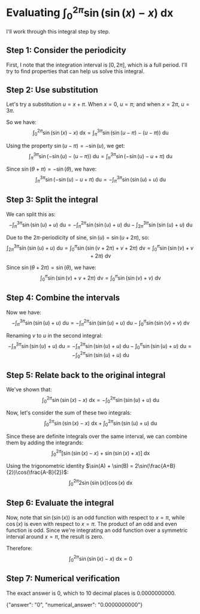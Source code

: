 # Evaluating $\int_0^{2\pi}\sin(\sin(x)-x)\text{ dx}$

I'll work through this integral step by step.

## Step 1: Consider the periodicity

First, I note that the integration interval is $[0, 2\pi]$, which is a full period. I'll try to find properties that can help us solve this integral.

## Step 2: Use substitution

Let's try a substitution $u = x + \pi$. When $x = 0$, $u = \pi$; and when $x = 2\pi$, $u = 3\pi$.

So we have:
$$\int_0^{2\pi}\sin(\sin(x)-x)\text{ dx} = \int_{\pi}^{3\pi}\sin(\sin(u-\pi)-(u-\pi))\text{ du}$$

Using the property $\sin(u-\pi) = -\sin(u)$, we get:
$$\int_{\pi}^{3\pi}\sin(-\sin(u)-(u-\pi))\text{ du} = \int_{\pi}^{3\pi}\sin(-\sin(u)-u+\pi)\text{ du}$$

Since $\sin(\theta+\pi) = -\sin(\theta)$, we have:
$$\int_{\pi}^{3\pi}\sin(-\sin(u)-u+\pi)\text{ du} = -\int_{\pi}^{3\pi}\sin(\sin(u)+u)\text{ du}$$

## Step 3: Split the integral

We can split this as:
$$-\int_{\pi}^{3\pi}\sin(\sin(u)+u)\text{ du} = -\int_{\pi}^{2\pi}\sin(\sin(u)+u)\text{ du} - \int_{2\pi}^{3\pi}\sin(\sin(u)+u)\text{ du}$$

Due to the $2\pi$-periodicity of sine, $\sin(u) = \sin(u+2\pi)$, so:
$$\int_{2\pi}^{3\pi}\sin(\sin(u)+u)\text{ du} = \int_{0}^{\pi}\sin(\sin(v+2\pi)+v+2\pi)\text{ dv} = \int_{0}^{\pi}\sin(\sin(v)+v+2\pi)\text{ dv}$$

Since $\sin(\theta+2\pi) = \sin(\theta)$, we have:
$$\int_{0}^{\pi}\sin(\sin(v)+v+2\pi)\text{ dv} = \int_{0}^{\pi}\sin(\sin(v)+v)\text{ dv}$$

## Step 4: Combine the intervals

Now we have:
$$-\int_{\pi}^{3\pi}\sin(\sin(u)+u)\text{ du} = -\int_{\pi}^{2\pi}\sin(\sin(u)+u)\text{ du} - \int_{0}^{\pi}\sin(\sin(v)+v)\text{ dv}$$

Renaming $v$ to $u$ in the second integral:
$$-\int_{\pi}^{3\pi}\sin(\sin(u)+u)\text{ du} = -\int_{\pi}^{2\pi}\sin(\sin(u)+u)\text{ du} - \int_{0}^{\pi}\sin(\sin(u)+u)\text{ du} = -\int_{0}^{2\pi}\sin(\sin(u)+u)\text{ du}$$

## Step 5: Relate back to the original integral

We've shown that:
$$\int_0^{2\pi}\sin(\sin(x)-x)\text{ dx} = -\int_{0}^{2\pi}\sin(\sin(u)+u)\text{ du}$$

Now, let's consider the sum of these two integrals:
$$\int_0^{2\pi}\sin(\sin(x)-x)\text{ dx} + \int_{0}^{2\pi}\sin(\sin(u)+u)\text{ du}$$

Since these are definite integrals over the same interval, we can combine them by adding the integrands:
$$\int_0^{2\pi}[\sin(\sin(x)-x) + \sin(\sin(x)+x)]\text{ dx}$$

Using the trigonometric identity $\sin(A) + \sin(B) = 2\sin(\frac{A+B}{2})\cos(\frac{A-B}{2})$:
$$\int_0^{2\pi}2\sin(\sin(x))\cos(x)\text{ dx}$$

## Step 6: Evaluate the integral

Now, note that $\sin(\sin(x))$ is an odd function with respect to $x = \pi$, while $\cos(x)$ is even with respect to $x = \pi$. The product of an odd and even function is odd. Since we're integrating an odd function over a symmetric interval around $x = \pi$, the result is zero.

Therefore:
$$\int_0^{2\pi}\sin(\sin(x)-x)\text{ dx} = 0$$

## Step 7: Numerical verification

The exact answer is 0, which to 10 decimal places is 0.0000000000.

{"answer": "0", "numerical_answer": "0.0000000000"}